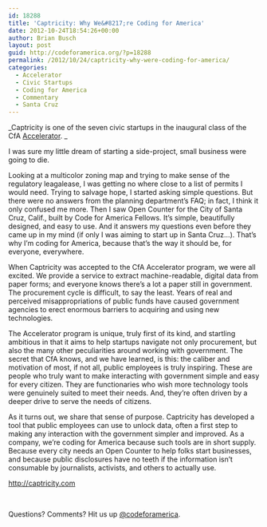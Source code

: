 ```yaml
---
id: 18288
title: 'Captricity: Why We&#8217;re Coding for America'
date: 2012-10-24T18:54:26+00:00
author: Brian Busch
layout: post
guid: http://codeforamerica.org/?p=18288
permalink: /2012/10/24/captricity-why-were-coding-for-america/
categories:
  - Accelerator
  - Civic Startups
  - Coding for America
  - Commentary
  - Santa Cruz
---
```

_Captricity is one of the seven civic startups in the inaugural class of the CfA <a href="http://codeforamerica.org/accelerator" target="_blank">Accelerator</a>. _

I was sure my little dream of starting a side-project, small business were going to die.

Looking at a multicolor zoning map and trying to make sense of the regulatory leagalease, I was getting no where close to a list of permits I would need. Trying to salvage hope, I started asking simple questions. But there were no answers from the planning department’s FAQ; in fact, I think it only confused me more. Then I saw Open Counter for the City of Santa Cruz, Calif., built by Code for America Fellows. It’s simple, beautifully designed, and easy to use. And it answers my questions even before they came up in my mind (if only I was aiming to start up in Santa Cruz&#8230;). That’s why I’m coding for America, because that’s the way it should be, for everyone, everywhere.

When Captricity was accepted to the CfA Accelerator program, we were all excited. We provide a service to extract machine-readable, digital data from paper forms; and everyone knows there’s a lot a paper still in government. The procurement cycle is difficult, to say the least. Years of real and perceived misappropriations of public funds have caused government agencies to erect enormous barriers to acquiring and using new technologies.

The Accelerator program is unique, truly first of its kind, and startling ambitious in that it aims to help startups navigate not only procurement, but also the many other peculiarities around working with government. The secret that CfA knows, and we have learned, is this: the caliber and motivation of most, if not all, public employees is truly inspiring. These are people who truly want to make interacting with government simple and easy for every citizen. They are functionaries who wish more technology tools were genuinely suited to meet their needs. And, they’re often driven by a deeper drive to serve the needs of citizens.

As it turns out, we share that sense of purpose. Captricity has developed a tool that public employees can use to unlock data, often a first step to making any interaction with the government simpler and improved. As a company, we’re coding for America because such tools are in short supply. Because every city needs an Open Counter to help folks start businesses, and because public disclosures have no teeth if the information isn&#8217;t consumable by journalists, activists, and others to actually use.

<a href="http://captricity.com/" target="_blank">http://captricity.com</a>

&nbsp;

Questions? Comments? Hit us up <a href="http://twitter.com/codeforamerica" target="_blank">@codeforamerica</a>.